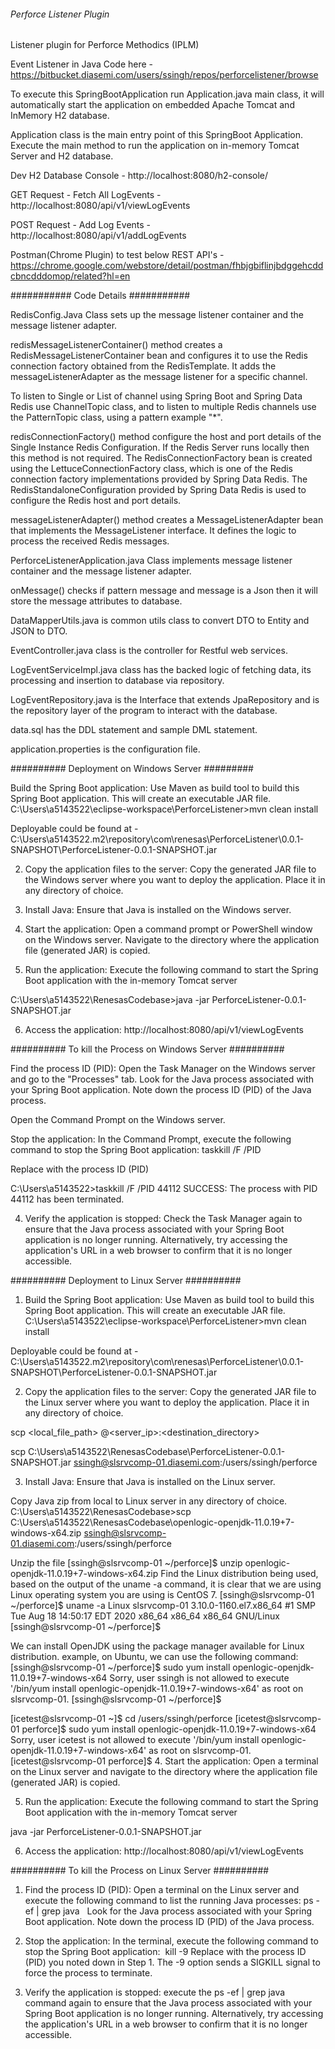 ###### Perforce Listener Plugin ##########
Listener plugin for Perforce Methodics (IPLM)

Event Listener in Java Code here - https://bitbucket.diasemi.com/users/ssingh/repos/perforcelistener/browse

To execute this SpringBootApplication run Application.java main class, it will automatically start the application on embedded Apache Tomcat and InMemory H2 database. 

Application class is the main entry point of this SpringBoot Application. 
Execute the main method to run the application on in-memory Tomcat Server and H2 database.

Dev H2 Database Console - http://localhost:8080/h2-console/

GET Request -
Fetch All LogEvents - http://localhost:8080/api/v1/viewLogEvents

POST Request -
Add Log Events - http://localhost:8080/api/v1/addLogEvents

Postman(Chrome Plugin) to test below REST API's - https://chrome.google.com/webstore/detail/postman/fhbjgbiflinjbdggehcddcbncdddomop/related?hl=en 


###########  Code Details ###########

RedisConfig.Java Class sets up the  message listener container and the message listener adapter.

redisMessageListenerContainer() method creates a RedisMessageListenerContainer bean and configures it to use the Redis connection factory obtained from the RedisTemplate. It adds the messageListenerAdapter as the message listener for a specific channel.

To listen to Single or List of channel using Spring Boot and Spring Data Redis use ChannelTopic class, and to listen to multiple Redis channels use the PatternTopic class, using a pattern example "*".

redisConnectionFactory() method configure the host and port details of the Single Instance Redis Configuration. If the Redis Server runs locally then this method is not required. The RedisConnectionFactory bean is created using the LettuceConnectionFactory class, which is one of the Redis connection factory implementations provided by Spring Data Redis. The RedisStandaloneConfiguration provided by Spring Data Redis is used to configure the Redis host and port details.

messageListenerAdapter() method creates a MessageListenerAdapter bean that implements the MessageListener interface.  It defines the logic to process the received Redis messages.



PerforceListenerApplication.java Class implements message listener container and the message listener adapter.

onMessage() checks if pattern message and message is a Json then it will store the message attributes to database.



DataMapperUtils.java is common utils class to convert DTO to Entity and JSON to DTO. 

EventController.java class is the controller for Restful web services.

LogEventServiceImpl.java class has the backed logic of fetching data, its processing and insertion to database via repository.

LogEventRepository.java is the Interface that extends JpaRepository and is the repository layer of the program to interact with the database. 

data.sql has the DDL statement and sample DML statement.

application.properties is the configuration file.



########## Deployment on Windows Server #########

Build the Spring Boot application: Use Maven as build tool to build this Spring Boot application. This will create an executable JAR file.
C:\Users\a5143522\eclipse-workspace\PerforceListener>mvn clean install

Deployable could be found at - C:\Users\a5143522\.m2\repository\com\renesas\PerforceListener\0.0.1-SNAPSHOT\PerforceListener-0.0.1-SNAPSHOT.jar

2. Copy the application files to the server: Copy the generated JAR file to the Windows server where you want to deploy the application. Place it in any directory of  choice.

3. Install Java: Ensure that Java is installed on the Windows server. 

4. Start the application: Open a command prompt or PowerShell window on the Windows server. Navigate to the directory where the application file (generated JAR) is copied.

5. Run the application: Execute the following command to start the Spring Boot application with the in-memory Tomcat server

C:\Users\a5143522\RenesasCodebase>java -jar PerforceListener-0.0.1-SNAPSHOT.jar

6. Access the application: http://localhost:8080/api/v1/viewLogEvents


########## To kill the Process on Windows Server ##########

Find the process ID (PID): Open the Task Manager on the Windows server and go to the "Processes" tab. Look for the Java process associated with your Spring Boot application. Note down the process ID (PID) of the Java process.

Open the Command Prompt on the Windows server.

Stop the application: In the Command Prompt, execute the following command to stop the Spring Boot application:
taskkill /F /PID <pid>

Replace <pid> with the process ID (PID)

C:\Users\a5143522>taskkill /F /PID 44112
SUCCESS: The process with PID 44112 has been terminated.

4. Verify the application is stopped: Check the Task Manager again to ensure that the Java process associated with your Spring Boot application is no longer running. Alternatively, try accessing the application's URL in a web browser to confirm that it is no longer accessible.





########## Deployment to Linux Server ##########

1. Build the Spring Boot application: Use Maven as build tool to build this Spring Boot application. This will create an executable JAR file.
C:\Users\a5143522\eclipse-workspace\PerforceListener>mvn clean install

Deployable could be found at - C:\Users\a5143522\.m2\repository\com\renesas\PerforceListener\0.0.1-SNAPSHOT\PerforceListener-0.0.1-SNAPSHOT.jar

2. Copy the application files to the server: Copy the generated JAR file to the Linux server where you want to deploy the application. Place it in any directory of  choice.

scp <local_file_path> <username>@<server_ip>:<destination_directory>

scp C:\Users\a5143522\RenesasCodebase\PerforceListener-0.0.1-SNAPSHOT.jar ssingh@slsrvcomp-01.diasemi.com:/users/ssingh/perforce

3. Install Java: Ensure that Java is installed on the Linux server.

Copy Java zip from local to Linux server in any directory of  choice.
C:\Users\a5143522\RenesasCodebase>scp C:\Users\a5143522\RenesasCodebase\openlogic-openjdk-11.0.19+7-windows-x64.zip ssingh@slsrvcomp-01.diasemi.com:/users/ssingh/perforce

Unzip the file
[ssingh@slsrvcomp-01 ~/perforce]$ unzip openlogic-openjdk-11.0.19+7-windows-x64.zip
Find the Linux distribution being used, based on the output of the uname -a command, it is clear that we are using Linux operating system you are using is CentOS 7.
[ssingh@slsrvcomp-01 ~/perforce]$ uname -a
Linux slsrvcomp-01 3.10.0-1160.el7.x86_64 #1 SMP Tue Aug 18 14:50:17 EDT 2020 x86_64 x86_64 x86_64 GNU/Linux
[ssingh@slsrvcomp-01 ~/perforce]$

We can install OpenJDK using the package manager available for Linux distribution. example, on Ubuntu, we can use the following command:
[ssingh@slsrvcomp-01 ~/perforce]$  sudo yum install openlogic-openjdk-11.0.19+7-windows-x64
Sorry, user ssingh is not allowed to execute '/bin/yum install openlogic-openjdk-11.0.19+7-windows-x64' as root on slsrvcomp-01.
[ssingh@slsrvcomp-01 ~/perforce]$

[icetest@slsrvcomp-01 ~]$ cd /users/ssingh/perforce
[icetest@slsrvcomp-01 perforce]$ sudo yum install openlogic-openjdk-11.0.19+7-windows-x64
Sorry, user icetest is not allowed to execute '/bin/yum install openlogic-openjdk-11.0.19+7-windows-x64' as root on slsrvcomp-01.
[icetest@slsrvcomp-01 perforce]$
4. Start the application: Open a terminal on the Linux server and navigate to the directory where the application file (generated JAR) is copied.

5. Run the application: Execute the following command to start the Spring Boot application with the in-memory Tomcat server

java -jar PerforceListener-0.0.1-SNAPSHOT.jar

6. Access the application: http://localhost:8080/api/v1/viewLogEvents




########## To kill the Process on Linux Server ##########

1. Find the process ID (PID): Open a terminal on the Linux server and execute the following command to list the running Java processes: 
ps -ef | grep java  
Look for the Java process associated with your Spring Boot application. Note down the process ID (PID) of the Java process.

2. Stop the application: In the terminal, execute the following command to stop the Spring Boot application:  kill -9 <pid>
Replace <pid> with the process ID (PID) you noted down in Step 1. The -9 option sends a SIGKILL signal to force the process to terminate.

3. Verify the application is stopped: execute the ps -ef | grep java command again to ensure that the Java process associated with your Spring Boot application is no longer running. Alternatively, try accessing the application's URL in a web browser to confirm that it is no longer accessible.